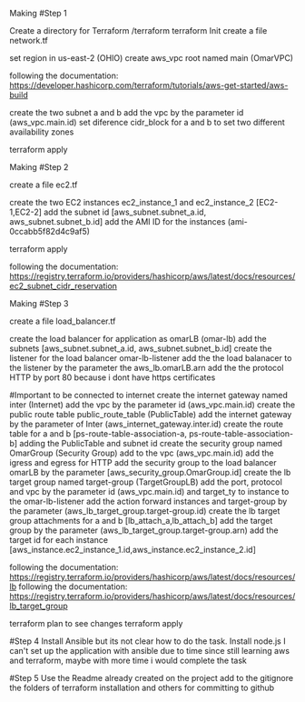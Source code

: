 Making #Step 1

Create a directory for Terraform 
/terraform
terraform Init 
create a file network.tf

set region in us-east-2 (OHIO)
create aws_vpc root named main (OmarVPC)

following the documentation: https://developer.hashicorp.com/terraform/tutorials/aws-get-started/aws-build

create the two subnet a and b
add the vpc by the parameter id (aws_vpc.main.id)
set diference cidr_block for a and b to set two different availability zones

terraform apply

Making #Step 2

create a file ec2.tf

create the two EC2 instances ec2_instance_1 and ec2_instance_2 [EC2-1,EC2-2]
add the subnet id [aws_subnet.subnet_a.id, aws_subnet.subnet_b.id]
add the AMI ID for the instances (ami-0ccabb5f82d4c9af5) 

terraform apply

following the documentation: https://registry.terraform.io/providers/hashicorp/aws/latest/docs/resources/ec2_subnet_cidr_reservation


Making #Step 3

create a file load_balancer.tf


create the load balancer for application as omarLB (omar-lb)
add the subnets [aws_subnet.subnet_a.id, aws_subnet.subnet_b.id]
create the listener for the load balancer omar-lb-listener 
add the the load balanacer to the listener by the parameter the aws_lb.omarLB.arn
add the the protocol HTTP by port 80 because i dont have https certificates

#Important to be connected to internet
create the internet gateway named inter (Internet)
add the vpc by the parameter id (aws_vpc.main.id)
create the public route table public_route_table (PublicTable)
add the internet gateway by the parameter of Inter (aws_internet_gateway.inter.id)
create the route table for a and b [ps-route-table-association-a, ps-route-table-association-b] adding the PublicTable and subnet id 
create the security group named OmarGroup (Security Group)
add to the vpc (aws_vpc.main.id)
add the igress and egress for HTTP
add the security group to the load balancer omarLB by the parameter [aws_security_group.OmarGroup.id]
create the lb target group named target-group (TargetGroupLB)
add the port, protocol and vpc by the parameter id (aws_vpc.main.id) and target_ty to instance
to the omar-lb-listener add the action forward instances and target-group by the parameter (aws_lb_target_group.target-group.id)
create the lb target group attachments for a and b [lb_attach_a,lb_attach_b]
add the target group by the parameter (aws_lb_target_group.target-group.arn)
add the target id for each instance [aws_instance.ec2_instance_1.id,aws_instance.ec2_instance_2.id]


following the documentation: https://registry.terraform.io/providers/hashicorp/aws/latest/docs/resources/lb
following the documentation: https://registry.terraform.io/providers/hashicorp/aws/latest/docs/resources/lb_target_group

terraform plan to see changes
terraform apply

#Step 4
Install Ansible but its not clear how to do the task.
Install node.js 
I can't set up the application with ansible due to time since still learning aws and terraform, maybe with more time i would complete the task


#Step 5 
Use the Readme already created on the project 
add to the gitignore the folders of terraform installation and others for committing to github

